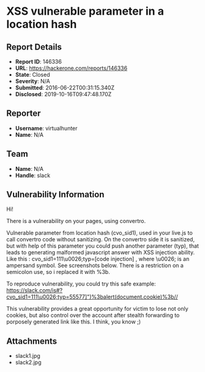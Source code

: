 # XSS vulnerable parameter in a location hash

## Report Details
- **Report ID**: 146336
- **URL**: https://hackerone.com/reports/146336
- **State**: Closed
- **Severity**: N/A
- **Submitted**: 2016-06-22T00:31:15.340Z
- **Disclosed**: 2019-10-16T09:47:48.170Z

## Reporter
- **Username**: virtualhunter
- **Name**: N/A

## Team
- **Name**: N/A
- **Handle**: slack

## Vulnerability Information
Hi!

There is a vulnerability on your pages, using convertro.

Vulnerable parameter from location hash (cvo_sid1), used in your live.js to call convertro code without sanitizing. On the convertro side it is sanitized, but with help of this parameter you could push another parameter (typ), that leads to generating malformed javascript answer with XSS injection ability. Like this : cvo_sid1=111\u0026;typ=[code injection] , where \u0026; is an ampersand symbol.
See screenshots below.
There is a restriction on a semicolon use, so i replaced it with %3b.

To reproduce vulnerability, you could try this safe example:
https://slack.com/is#?cvo_sid1=111\u0026;typ=55577]")%3balert(document.cookie)%3b//

This vulnerability provides a great opportunity for victim to lose not only cookies, but also control over the account after stealth forwarding to porposely generated link like this. I think, you know ;)

## Attachments
- slack1.jpg
- slack2.jpg
